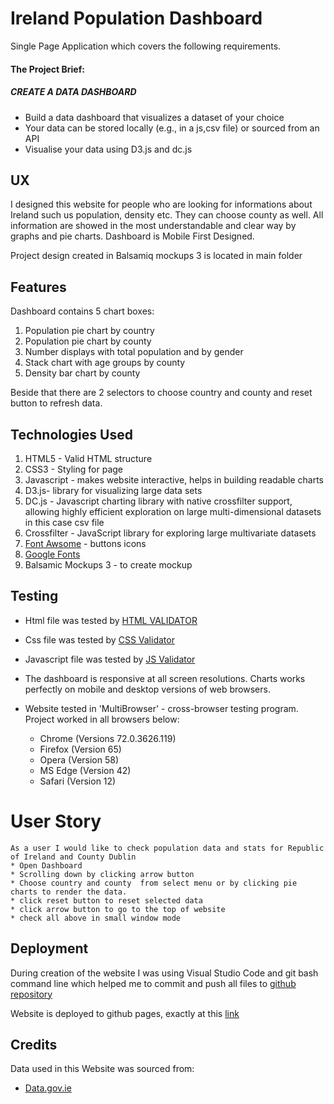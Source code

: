 # Ireland Population Dashboard
Single Page Application which covers  the following requirements.

#### The Project Brief:
##### CREATE A DATA DASHBOARD

* Build a data dashboard that visualizes a dataset of your choice
* Your data can be stored locally (e.g., in a js,csv file) or sourced from an API
* Visualise your data using D3.js and dc.js

## UX
I designed this website for people who are looking for informations about Ireland such us population, density etc.
They can choose county as well.  All information are showed in the most understandable and clear way by graphs and pie charts. Dashboard is Mobile First Designed.

Project design created in Balsamiq mockups 3 is located in main folder 


## Features
Dashboard contains 5 chart boxes:
1. Population pie chart by country 
2. Population pie chart by county 
3. Number displays with total population and by gender
4. Stack chart with age groups by county
5. Density bar chart by county

Beside that there are 2 selectors to choose country and county and reset button to refresh data.

## Technologies Used

1. HTML5 - Valid HTML structure
2. CSS3 - Styling for page
3. Javascript - makes website interactive, helps in building readable charts
4. D3.js- library for visualizing large data sets
5. DC.js - Javascript charting library with native crossfilter support, allowing highly efficient exploration on large multi-dimensional datasets in this case csv file
6. Crossfilter - JavaScript library for exploring large multivariate datasets
7. [Font Awsome](https://fontawesome.com/) - buttons icons
8. [Google Fonts](https://fonts.google.com/)
9. Balsamic Mockups 3 - to create mockup


## Testing
* Html file was tested by [HTML VALIDATOR](https://validator.w3.org/)
* Css file was tested by [CSS Validator](https://jigsaw.w3.org/css-validator/)
* Javascript file was tested by [JS Validator](https://codebeautify.org/jsvalidate)


* The dashboard is responsive at all screen resolutions. Charts works perfectly on mobile and desktop versions of web browsers.
* Website tested in 'MultiBrowser' - cross-browser testing program. Project worked in all browsers below:
    * Chrome (Versions 72.0.3626.119)
    * Firefox (Version 65)
    * Opera (Version 58)
    * MS Edge (Version 42)
    * Safari (Version 12)


# User Story
    As a user I would like to check population data and stats for Republic of Ireland and County Dublin
    * Open Dashboard 
    * Scrolling down by clicking arrow button
    * Choose country and county  from select menu or by clicking pie charts to render the data.
    * click reset button to reset selected data
    * click arrow button to go to the top of website
    * check all above in small window mode



## Deployment

During creation of the website I was using Visual Studio Code and git bash command line which helped me to commit and push all files to [github repository](https://github.com/LukaszPlawinski/Ireland-Population-Dashboard)

Website is deployed to github pages, exactly at this [link](https://lukaszplawinski.github.io/Ireland-Population-Dashboard/)

## Credits

Data used in this Website was sourced from:
* [Data.gov.ie](https://data.gov.ie/)

